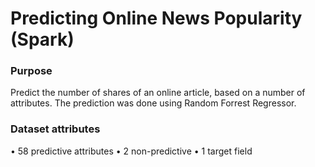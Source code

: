 # Predicting Online News Popularity (Spark)

### Purpose 
Predict the number of shares of an online article, based on a number of attributes. The prediction was done using Random Forrest Regressor.

### Dataset attributes
•	58 predictive attributes
•	2 non-predictive
•	1 target field
